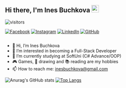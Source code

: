 ## Hi there, I'm Ines Buchkova <img src="https://media.giphy.com/media/hvRJCLFzcasrR4ia7z/giphy.gif" width="24px" height="24px">

![visitors](https://visitor-badge.glitch.me/badge?page_id=Buchkova)

[![Facebook](https://img.shields.io/badge/-Facebook-00B2FF?style=flat-square&logo=Facebook&logoColor=white)](https://www.facebook.com/profile.php?id=100077433111172/)
[![Instagram](https://img.shields.io/badge/-Instagram-e4405f?style=flat-square&logo=Instagram&logoColor=white)](https://www.instagram.com/ines.buchkova/) 
[![LinkedIn](https://img.shields.io/badge/-LinkedIn-0e76a8?style=flat-square&logo=Linkedin&logoColor=white)](https://www.linkedin.com/in/ines-buchkova-096a7b243/) 
[![GitHub](https://img.shields.io/badge/-Github-000000?style=flat-square&logo=Github&logoColor=white)](https://github.com/Buchkova/)

##

- 👋 Hi, I’m Ines Buchkova
- 👀 I’m interested in becoming a Full-Stack Developer
- 🌱 I’m currently studying at SoftUni (C# Advance/OOP)
- 🎮 Games, 🎨 drawing and 📚 reading are my hobbies
- 📫 How to reach me: inesbuchkova@gmail.com

![Anurag's GitHub stats](https://github-readme-stats.vercel.app/api?username=Buchkova&theme=synthwave&show_icons=true) [![Top Langs](https://github-readme-stats.vercel.app/api/top-langs/?username=Buchkova&layout=compact)](https://github.com/Buchkova/github-readme-stats)
